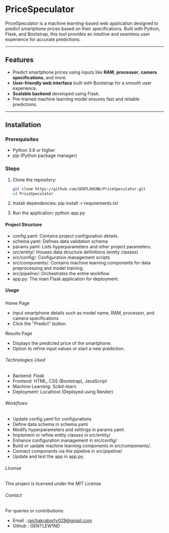 # **PriceSpeculator**

PriceSpeculator is a machine learning-based web application designed to predict smartphone prices based on their specifications. Built with Python, Flask, and Bootstrap, this tool provides an intuitive and seamless user experience for accurate predictions.

---

## **Features**
- Predict smartphone prices using inputs like **RAM**, **processor**, **camera specifications**, and more.
- **User-friendly web interface** built with Bootstrap for a smooth user experience.
- **Scalable backend** developed using Flask.
- Pre-trained machine learning model ensures fast and reliable predictions.

---

## **Installation**

### **Prerequisites**
- Python 3.8 or higher
- pip (Python package manager)

### **Steps**
1. Clone the repository:
   ```bash
   git clone https://github.com/GENTLEW1ND/PriceSpeculator.git
   cd PriceSpeculator

2. Install dependencies:
    pip install -r requirements.txt

3. Run the application:
    python app.py

#### Project Structure
- config.yaml: Contains project configuration details.
- schema.yaml: Defines data validation schema
- params.yaml: Lists hyperparameters and other project parameters.
- src/entity/: Houses data structure definitions (entity classes)
- src/config/: Configuration management scripts
- src/components/: Contains machine learning components for data preprocessing and model training.
- src/pipeline/: Orchestrates the entire workflow
- app.py: The main Flask application for deployment.

##### Usage
Home Page
- Input smartphone details such as model name, RAM, processor, and camera specifications
- Click the "Predict" button.

Results Page
- Displays the predicted price of the smartphone.
- Option to refine input values or start a new prediction.


###### Technologies Used
- Backend: Flask
- Frontend: HTML, CSS (Bootstrap), JavaScript
- Machine Learning: Scikit-learn
- Deployment: Localhost (Deployed using Render)

###### Workflows
- Update config.yaml for configurations
- Define data schema in schema.yaml
- Modify hyperparameters and settings in params.yaml.
- Implement or refine entity classes in src/entity/
- Enhance configuration management in src/config/
- Build or update machine learning components in src/components/.
- Connect components via the pipeline in src/pipeline/
- Update and test the app in app.py.


###### License
This project is licensed under the MIT License.

###### Contact
For queries or contributions:
- Email : rajchakraborty029@gmail.com
- Github : GENTLEW1ND 